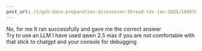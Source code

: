 ```yaml
---
post_url: /t/ga5-data-preparation-discussion-thread-tds-jan-2025/166576/86
---
```

No, for me It ran successfully and gave me the correct answer  
Try to use an LLM I have used qwen 2.5 max if you are not comfortable with that stick to chatgpt and your console for debugging